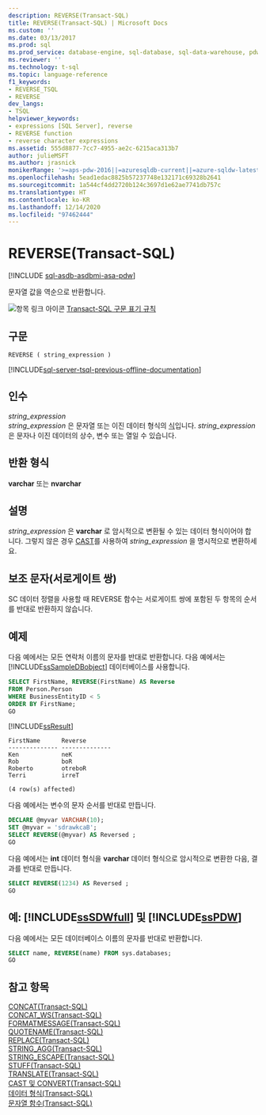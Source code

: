 ```yaml
---
description: REVERSE(Transact-SQL)
title: REVERSE(Transact-SQL) | Microsoft Docs
ms.custom: ''
ms.date: 03/13/2017
ms.prod: sql
ms.prod_service: database-engine, sql-database, sql-data-warehouse, pdw
ms.reviewer: ''
ms.technology: t-sql
ms.topic: language-reference
f1_keywords:
- REVERSE_TSQL
- REVERSE
dev_langs:
- TSQL
helpviewer_keywords:
- expressions [SQL Server], reverse
- REVERSE function
- reverse character expressions
ms.assetid: 555d8877-7cc7-4955-ae2c-6215aca313b7
author: julieMSFT
ms.author: jrasnick
monikerRange: '>=aps-pdw-2016||=azuresqldb-current||=azure-sqldw-latest||>=sql-server-2016||>=sql-server-linux-2017||=azuresqldb-mi-current'
ms.openlocfilehash: 5ead1edac8825b57237748e132171c69328b2641
ms.sourcegitcommit: 1a544cf4dd2720b124c3697d1e62ae7741db757c
ms.translationtype: HT
ms.contentlocale: ko-KR
ms.lasthandoff: 12/14/2020
ms.locfileid: "97462444"
---
```

# <a name="reverse-transact-sql"></a>REVERSE(Transact-SQL)
[!INCLUDE [sql-asdb-asdbmi-asa-pdw](../../includes/applies-to-version/sql-asdb-asdbmi-asa-pdw.md)]

  문자열 값을 역순으로 반환합니다.  
  
 ![항목 링크 아이콘](../../database-engine/configure-windows/media/topic-link.gif "항목 링크 아이콘") [Transact-SQL 구문 표기 규칙](../../t-sql/language-elements/transact-sql-syntax-conventions-transact-sql.md)  
  
## <a name="syntax"></a>구문  
  
```syntaxsql  
REVERSE ( string_expression )  
```  
  
[!INCLUDE[sql-server-tsql-previous-offline-documentation](../../includes/sql-server-tsql-previous-offline-documentation.md)]

## <a name="arguments"></a>인수
 *string_expression*  
 *string_expression* 은 문자열 또는 이진 데이터 형식의 [식](../../t-sql/language-elements/expressions-transact-sql.md)입니다. *string_expression* 은 문자나 이진 데이터의 상수, 변수 또는 열일 수 있습니다.  
  
## <a name="return-types"></a>반환 형식  
 **varchar** 또는 **nvarchar**  
  
## <a name="remarks"></a>설명  
 *string_expression* 은 **varchar** 로 암시적으로 변환될 수 있는 데이터 형식이어야 합니다. 그렇지 않은 경우 [CAST](../../t-sql/functions/cast-and-convert-transact-sql.md)를 사용하여 *string_expression* 을 명시적으로 변환하세요.  
  
## <a name="supplementary-characters-surrogate-pairs"></a>보조 문자(서로게이트 쌍)  
 SC 데이터 정렬을 사용할 때 REVERSE 함수는 서로게이트 쌍에 포함된 두 항목의 순서를 반대로 반환하지 않습니다.  
  
## <a name="examples"></a>예제  
 다음 예에서는 모든 연락처 이름의 문자를 반대로 반환합니다. 다음 예에서는 [!INCLUDE[ssSampleDBobject](../../includes/sssampledbobject-md.md)] 데이터베이스를 사용합니다.  
  
```sql  
SELECT FirstName, REVERSE(FirstName) AS Reverse  
FROM Person.Person  
WHERE BusinessEntityID < 5  
ORDER BY FirstName;  
GO  
```  
  
 [!INCLUDE[ssResult](../../includes/ssresult-md.md)]  
  
 ```
FirstName      Reverse
-------------- --------------
Ken            neK
Rob            boR
Roberto        otreboR
Terri          irreT

(4 row(s) affected)
```  
  
 다음 예에서는 변수의 문자 순서를 반대로 만듭니다.  
  
```sql
DECLARE @myvar VARCHAR(10);  
SET @myvar = 'sdrawkcaB';  
SELECT REVERSE(@myvar) AS Reversed ;  
GO  
```  
  
 다음 예에서는 **int** 데이터 형식을 **varchar** 데이터 형식으로 암시적으로 변환한 다음, 결과를 반대로 만듭니다.  
  
```sql
SELECT REVERSE(1234) AS Reversed ;  
GO  
```  
  
## <a name="examples-sssdwfull-and-sspdw"></a>예: [!INCLUDE[ssSDWfull](../../includes/sssdwfull-md.md)] 및 [!INCLUDE[ssPDW](../../includes/sspdw-md.md)]  
 다음 예에서는 모든 데이터베이스 이름의 문자를 반대로 반환합니다.  
  
```sql
SELECT name, REVERSE(name) FROM sys.databases;  
GO  
```  
  
## <a name="see-also"></a>참고 항목  
 [CONCAT&#40;Transact-SQL&#41;](../../t-sql/functions/concat-transact-sql.md)  
 [CONCAT_WS&#40;Transact-SQL&#41;](../../t-sql/functions/concat-ws-transact-sql.md)  
 [FORMATMESSAGE&#40;Transact-SQL&#41;](../../t-sql/functions/formatmessage-transact-sql.md)  
 [QUOTENAME&#40;Transact-SQL&#41;](../../t-sql/functions/quotename-transact-sql.md)  
 [REPLACE&#40;Transact-SQL&#41;](../../t-sql/functions/replace-transact-sql.md)  
 [STRING_AGG&#40;Transact-SQL&#41;](../../t-sql/functions/string-agg-transact-sql.md)  
 [STRING_ESCAPE&#40;Transact-SQL&#41;](../../t-sql/functions/string-escape-transact-sql.md)  
 [STUFF&#40;Transact-SQL&#41;](../../t-sql/functions/stuff-transact-sql.md)  
 [TRANSLATE&#40;Transact-SQL&#41;](../../t-sql/functions/translate-transact-sql.md)  
 [CAST 및 CONVERT&#40;Transact-SQL&#41;](../../t-sql/functions/cast-and-convert-transact-sql.md)   
 [데이터 형식&#40;Transact-SQL&#41;](../../t-sql/data-types/data-types-transact-sql.md)   
 [문자열 함수&#40;Transact-SQL&#41;](../../t-sql/functions/string-functions-transact-sql.md)  
  
  

